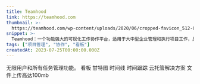 ```yaml
---
title: Teamhood
link: https://teamhood.com
thumbnail: >-
  https://teamhood.com/wp-content/uploads/2020/06/cropped-favicon_512-01-180x180.png
snippet: >-
  Teamhood：一个功能强大的可视化工作协作平台，适用于大中型企业管理和执行项目工作，具有高级看板功能。
tags: ["项目管理", "协作", "看板"]
createdAt: 2023-07-25T00:00:00.000Z
---
```

无限用户和所有任务管理功能。
看板
甘特图
时间线
时间跟踪
云托管解决方案
文件上传高达100mb